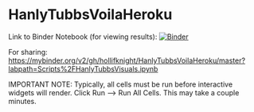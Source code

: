 # HanlyTubbsVoilaHeroku

Link to Binder Notebook (for viewing results):
[![Binder](https://mybinder.org/badge_logo.svg)](https://mybinder.org/v2/gh/hollifknight/HanlyTubbsVoilaHeroku/master?labpath=Scripts%2FHanlyTubbsVisuals.ipynb)

For sharing: https://mybinder.org/v2/gh/hollifknight/HanlyTubbsVoilaHeroku/master?labpath=Scripts%2FHanlyTubbsVisuals.ipynb


IMPORTANT NOTE:
Typically, all cells must be run before interactive widgets will render. Click Run --> Run All Cells. This may take a couple minutes.

